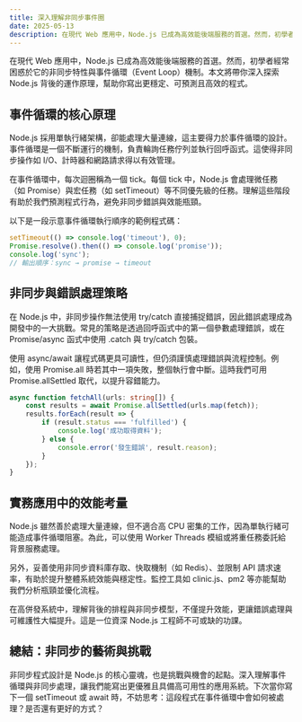 ```yaml
---
title: 深入理解非同步事件圈
date: 2025-05-13
description: 在現代 Web 應用中，Node.js 已成為高效能後端服務的首選。然而，初學者經常困惑於它的非同步特性與事件循環（Event Loop）機制。本文將帶你深入探索 Node.js 背後的運作原理，幫助你寫出更穩定、可預測且高效的程式。
---
```


在現代 Web 應用中，Node.js 已成為高效能後端服務的首選。然而，初學者經常困惑於它的非同步特性與事件循環（Event Loop）機制。本文將帶你深入探索 Node.js 背後的運作原理，幫助你寫出更穩定、可預測且高效的程式。

## 事件循環的核心原理
Node.js 採用單執行緒架構，卻能處理大量連線，這主要得力於事件循環的設計。事件循環是一個不斷運行的機制，負責輪詢任務佇列並執行回呼函式。這使得非同步操作如 I/O、計時器和網路請求得以有效管理。

在事件循環中，每次迴圈稱為一個 tick。每個 tick 中，Node.js 會處理微任務（如 Promise）與宏任務（如 setTimeout）等不同優先級的任務。理解這些階段有助於我們預測程式行為，避免非同步錯誤與效能瓶頸。

以下是一段示意事件循環執行順序的範例程式碼：

```js
setTimeout(() => console.log('timeout'), 0);
Promise.resolve().then(() => console.log('promise'));
console.log('sync');
// 輸出順序：sync → promise → timeout
```

## 非同步與錯誤處理策略
在 Node.js 中，非同步操作無法使用 try/catch 直接捕捉錯誤，因此錯誤處理成為開發中的一大挑戰。常見的策略是透過回呼函式中的第一個參數處理錯誤，或在 Promise/async 函式中使用 .catch 與 try/catch 包裝。

使用 async/await 讓程式碼更具可讀性，但仍須謹慎處理錯誤與流程控制。例如，使用 Promise.all 時若其中一項失敗，整個執行會中斷。這時我們可用 Promise.allSettled 取代，以提升容錯能力。

```ts
async function fetchAll(urls: string[]) {
    const results = await Promise.allSettled(urls.map(fetch));
    results.forEach(result => {
        if (result.status === 'fulfilled') {
            console.log('成功取得資料');
        } else {
            console.error('發生錯誤', result.reason);
        }
    });
}
```

## 實務應用中的效能考量
Node.js 雖然善於處理大量連線，但不適合高 CPU 密集的工作，因為單執行緒可能造成事件循環阻塞。為此，可以使用 Worker Threads 模組或將重任務委託給背景服務處理。

另外，妥善使用非同步資料庫存取、快取機制（如 Redis）、並限制 API 請求速率，有助於提升整體系統效能與穩定性。監控工具如 clinic.js、pm2 等亦能幫助我們分析瓶頸並優化流程。

在高併發系統中，理解背後的排程與非同步模型，不僅提升效能，更讓錯誤處理與可維護性大幅提升。這是一位資深 Node.js 工程師不可或缺的功課。

## 總結：非同步的藝術與挑戰
非同步程式設計是 Node.js 的核心靈魂，也是挑戰與機會的起點。深入理解事件循環與非同步處理，讓我們能寫出更優雅且具備高可用性的應用系統。下次當你寫下一個 setTimeout 或 await 時，不妨思考：這段程式在事件循環中會如何被處理？是否還有更好的方式？